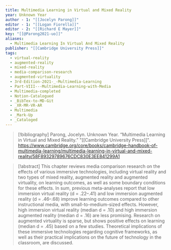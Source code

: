 ```yaml
---
title: Multimedia Learning in Virtual and Mixed Reality
year: Unknown Year
author - 1: "[[Jocelyn Parong]]"
editor - 1: "[[Logan Fiorella]]"
editor - 2: "[[Richard E Mayer]]"
key: "[[@Parong2021-uo]]"
aliases:
  - Multimedia Learning In Virtual And Mixed Reality
publisher: "[[Cambridge University Press]]"
tags:
  - virtual-reality
  - augmented-reality
  - mixed-reality
  - media-comparison-research
  - augmented-virtuality
  - 3rd-Edition-2021-_-Multimedia-Learning
  - Part-VIII---Multimedia-Learning-with-Media
  - Multimedia-completed
  - Notion-Catalogued
  - _BibTex-to-MD-Git
  - _XR-MR-VR-AR
  - Multimedia
  - _Mark-Up
  - _Cataloged
---
```


> [!bibliography]
> Parong, Jocelyn. Unknown Year. “Multimedia Learning in Virtual and Mixed Reality.” "[[Cambridge University Press]]". https://www.cambridge.org/core/books/cambridge-handbook-of-multimedia-learning/multimedia-learning-in-virtual-and-mixed-reality/58F89329789676CDC830E3EE841299A1

> [!abstract]
> This chapter reviews media comparison research on the effects of various immersive technologies, including virtual reality and two types of mixed reality, augmented reality and augmented virtuality, on learning outcomes, as well as some boundary conditions for these effects. In sum, previous meta-analyses report that low immersion virtual reality (d = .22–.41) and low immersion augmented reality (d = .46–.68) improve learning outcomes compared to other instructional media, with small-to-medium-sized effects. However, high immersion virtual reality (median d = .10) and high immersion augmented reality (median d = .16) are less promising. Research on augmented virtuality is sparse, but shows positive effects on learning (median d = .45) based on a few studies. Theoretical implications of these immersive technologies regarding cognitive frameworks, as well as their practical implications on the future of technology in the classroom, are discussed.